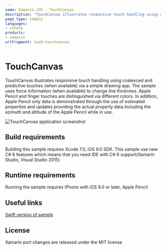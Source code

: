 ```yaml
---
name: Xamarin.iOS - TouchCanvas
description: "TouchCanvas illustrates responsive touch handling using coalesced and predictive touches (when available) via a simple drawing app #ios9"
page_type: sample
languages:
- csharp
products:
- xamarin
urlFragment: ios9-touchcanvas
---
```

# TouchCanvas

TouchCanvas illustrates responsive touch handling using coalesced and predictive touches (when available) via a simple drawing app. The sample uses force information (when available) to change line thickness. Apple Pencil and finger touches are distinguished via different colors. In addition, Apple Pencil only data is demonstrated through the use of estimated properties and updates providing the actual property data including the azimuth and altitude of the Apple Pencil while in use.

![TouchCanvas application screenshot](Screenshots/1.png "TouchCanvas application screenshot")

## Build requirements

Building this sample requires Xcode 7.0, iOS 9.0 SDK. This sample use new C# 6 features which means that you need IDE with C# 6 support(Xamarin Studio, Visual Studio 2015).

## Runtime requirements

Running the sample requires iPhone with iOS 9.0 or later, Apple Pencil

## Useful links

[Swift version of sample](https://developer.apple.com/library/prerelease/ios/samplecode/TouchCanvas/Introduction/Intro.html#//apple_ref/doc/uid/TP40016561)

## License

Xamarin port changes are released under the MIT license
